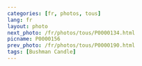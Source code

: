 ```yaml
---
categories: [fr, photos, tous]
lang: fr
layout: photo
next_photo: /fr/photos/tous/P0000134.html
picname: P0000156
prev_photo: /fr/photos/tous/P0000190.html
tags: [Bushman Candle]
---
```

